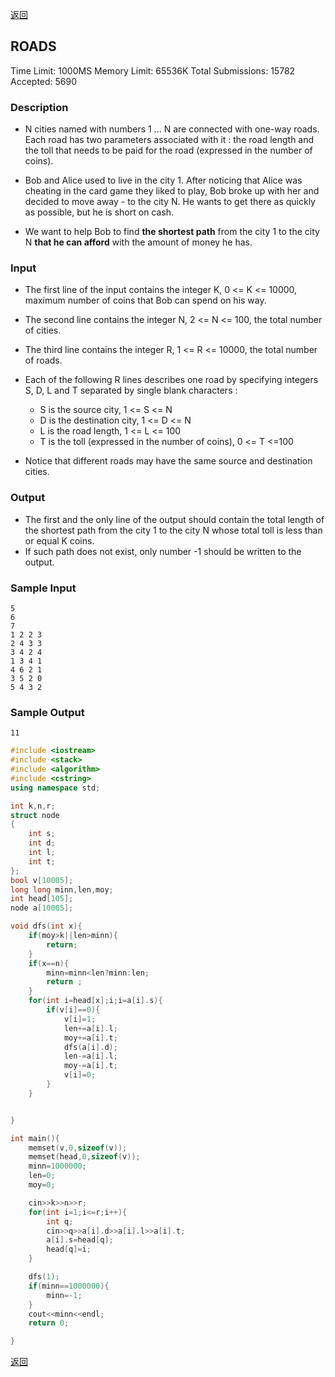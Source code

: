 ﻿[返回](https://github.com/superkunn/acmer#poj)
## ROADS
Time Limit: 1000MS		Memory Limit: 65536K
Total Submissions: 15782		Accepted: 5690
### Description

* N cities named with numbers 1 ... N are connected with one-way roads. Each road has two parameters associated with it : the road length and the toll that needs to be paid for the road (expressed in the number of coins). 
* Bob and Alice used to live in the city 1. After noticing that Alice was cheating in the card game they liked to play, Bob broke up with her and decided to move away - to the city N. He wants to get there as quickly as possible, but he is short on cash. 

* We want to help Bob to find **the shortest path** from the city 1 to the city N **that he can afford** with the amount of money he has. 
### Input

* The first line of the input contains the integer K, 0 <= K <= 10000, maximum number of coins that Bob can spend on his way. 
* The second line contains the integer N, 2 <= N <= 100, the total number of cities. 

* The third line contains the integer R, 1 <= R <= 10000, the total number of roads. 

* Each of the following R lines describes one road by specifying integers S, D, L and T separated by single blank characters : 
  * S is the source city, 1 <= S <= N 
  * D is the destination city, 1 <= D <= N 
  * L is the road length, 1 <= L <= 100 
  * T is the toll (expressed in the number of coins), 0 <= T <=100

* Notice that different roads may have the same source and destination cities.
### Output

* The first and the only line of the output should contain the total length of the shortest path from the city 1 to the city N whose total toll is less than or equal K coins. 
* If such path does not exist, only number -1 should be written to the output. 
### Sample Input
```
5
6
7
1 2 2 3
2 4 3 3
3 4 2 4
1 3 4 1
4 6 2 1
3 5 2 0
5 4 3 2
```
### Sample Output
```
11
```

```c++
#include <iostream>
#include <stack>
#include <algorithm>
#include <cstring>
using namespace std;

int k,n,r;
struct node
{
    int s;
    int d;
    int l;
    int t;
};
bool v[10005];
long long minn,len,moy;
int head[105];
node a[10005];

void dfs(int x){
    if(moy>k||len>minn){
        return;
    }
    if(x==n){
        minn=minn<len?minn:len;
        return ;
    }
    for(int i=head[x];i;i=a[i].s){
        if(v[i]==0){
            v[i]=1;
            len+=a[i].l;
            moy+=a[i].t;
            dfs(a[i].d);
            len-=a[i].l;
            moy-=a[i].t;
            v[i]=0;
        }
    }


}

int main(){
    memset(v,0,sizeof(v));
    memset(head,0,sizeof(v));
    minn=1000000;
    len=0;
    moy=0;

    cin>>k>>n>>r;
    for(int i=1;i<=r;i++){
        int q;
        cin>>q>>a[i].d>>a[i].l>>a[i].t;
        a[i].s=head[q];
        head[q]=i;
    }

    dfs(1);
    if(minn==1000000){
        minn=-1;
    }
    cout<<minn<<endl;
    return 0;

}

```
[返回](https://github.com/superkunn/acmer#poj)